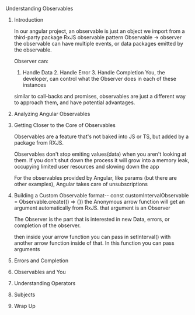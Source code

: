 Understanding Observables
1. Introduction
   
   In our angular project, an observable is just an object we import from a third-party package RxJS
    observable pattern Observable -> observer
    the observable can have multiple events, or data packages emitted by the observable.

    Observer can:
    1. Handle Data 2. Handle Error 3. Handle Completion
    You, the developer, can control what the Observer does in each of these instances

    similar to call-backs and promises, observables are just a different way to approach them, and have potential advantages.


2. Analyzing Angular Observables
   

3. Getting Closer to the Core of Observables
   
   Observables are a feature that's not baked into JS or TS, but added by a package from RXJS.

    Observables don't stop emiting values(data) when you aren't looking at them.
    If you don't shut down the process it will grow into a memory leak, occupying limited user resources and slowing down the app

    For the observables provided by Angular, like params (but there are other examples), Angular takes care of unsubscriptions

4. Building a Custom Observable
   format--
    const customIntervalObservable = Observable.create(() => {})
    the Anonymous arrow function will get an argument automatically from RxJS. that argument is an Observer

    The Observer is the part that is interested in new Data, errors, or completion of the observer.

    then inside your arrow function you can pass in setInterval() with another arrow function inside of that. In this function you can pass arguments


5. Errors and Completion
   

6. Observables and You
   

7. Understanding Operators
   

8. Subjects
   

9.  Wrap Up